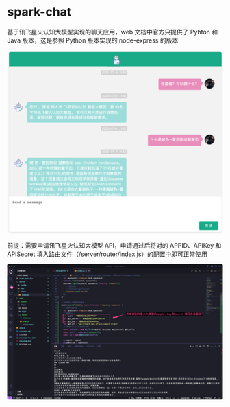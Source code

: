 # spark-chat

基于讯飞星火认知大模型实现的聊天应用，web 文档中官方只提供了 Pyhton 和 Java 版本，这是参照 Python 版本实现的 node-express 的版本

![](web/assets/iShot_2023-07-01_23.08.11.png)

前提：需要申请讯飞星火认知大模型 API，申请通过后将对的 APPID、APIKey 和 APISecret 填入路由文件（/server/router/index.js）的配置中即可正常使用

![](web/assets/854edae4085f7301e461c03ac1af9801.png)
